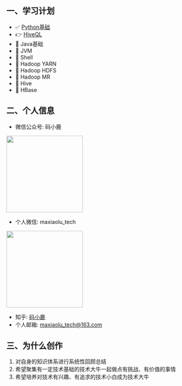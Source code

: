 ## 一、学习计划
- :white_check_mark: [Python基础](https://maxiaolu.gitbook.io/python/)
- :point_right: [HiveQL](https://maxiaolu.gitbook.io/hiveql/)
- :black_square_button: Java基础
- :black_square_button: JVM
- :black_square_button: Shell
- :black_square_button: Hadoop YARN
- :black_square_button: Hadoop HDFS
- :black_square_button: Hadoop MR
- :black_square_button: Hive
- :black_square_button: HBase

## 二、个人信息
- 微信公众号: 码小鹿
<img src=https://maxiaolu-1259561361.cos.ap-guangzhou.myqcloud.com/profile/%E5%85%AC%E4%BC%97%E5%8F%B7%E4%BA%8C%E7%BB%B4%E7%A0%81.jpg width=200/>

- 个人微信: maxiaolu_tech
<img src=https://maxiaolu-1259561361.cos.ap-guangzhou.myqcloud.com/profile/%E4%B8%AA%E4%BA%BA%E5%BE%AE%E4%BF%A1%E4%BA%8C%E7%BB%B4%E7%A0%81.jpg width=200/>

- 知乎: [码小鹿](https://www.zhihu.com/people/44-67-93-89)
- 个人邮箱: maxiaolu_tech@163.com

## 三、为什么创作
1. 对自身的知识体系进行系统性回顾总结
2. 希望聚集有一定技术基础的技术大牛一起做点有挑战、有价值的事情
3. 希望培养对技术有兴趣、有追求的技术小白成为技术大牛
